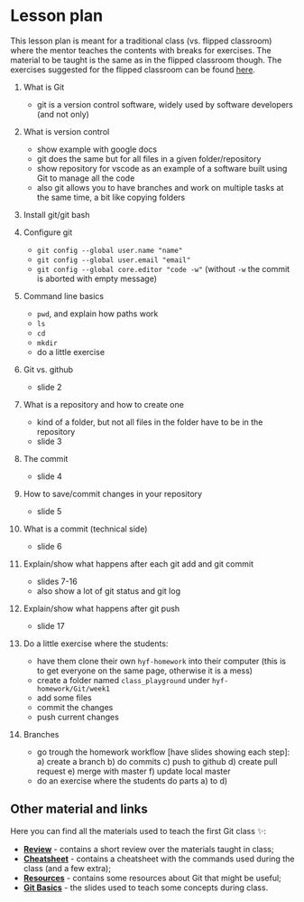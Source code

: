 # Lesson plan

This lesson plan is meant for a traditional class (vs. flipped classroom) where the mentor teaches the contents with breaks for exercises.
The material to be taught is the same as in the flipped classroom though.
The exercises suggested for the flipped classroom can be found [here](./class_exercises.md).

 1. What is Git
    - git is a version control software, widely used by software developers (and not only)

 2. What is version control
    - show example with google docs
    - git does the same but for all files in a given folder/repository
    - show repository for vscode as an example of a software built using Git to manage all the code
    - also git allows you to have branches and work on multiple tasks at the same time, a bit like copying folders

 3. Install git/git bash

 4. Configure git
    - `git config --global user.name "name"`
    - `git config --global user.email "email"`
    - `git config --global core.editor "code -w"` (without `-w` the commit is aborted with empty message)

 5. Command line basics
    - `pwd`, and explain how paths work
    - `ls`
    - `cd`
    - `mkdir`
    - do a little exercise

 6. Git vs. github
    - slide 2

 7. What is a repository and how to create one
    - kind of a folder, but not all files in the folder have to be in the repository
    - slide 3

 8. The commit
    - slide 4

 9. How to save/commit changes in your repository
    - slide 5

 10. What is a commit (technical side)
     - slide 6

 11. Explain/show what happens after each git add and git commit
     - slides 7-16
     - also show a lot of git status and git log

 12. Explain/show what happens after git push
     - slide 17
     
 13. Do a little exercise where the students:
     - have them clone their own `hyf-homework` into their computer (this is to get everyone on the same page, otherwise it is a mess)
     - create a folder named `class_playground` under `hyf-homework/Git/week1`
     - add some files
     - commit the changes
     - push current changes

 14. Branches
     - go trough the homework workflow [have slides showing each step]:
         a) create a branch
         b) do commits
         c) push to github
         d) create pull request
         e) merge with master
         f) update local master
      - do an exercise where the students do parts a) to d)

## Other material and links

Here you can find all the materials used to teach the first Git class ✨:
 
 - **[Review](review.md)** - contains a short review over the materials taught in class;
 - **[Cheatsheet](cheatsheet.md)** - contains a cheatsheet with the commands used during the class (and a few extra);
 - **[Resources](resources.md)** - contains some resources about Git that might be useful;
 - **[Git Basics](Git_basics.pdf)** - the slides used to teach some concepts during class.
